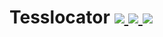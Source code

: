 # Tesslocator [![](http://cf.way2muchnoise.eu/tesslocator.svg) ![](https://cf.way2muchnoise.eu/packs/tesslocator.svg) ![](http://cf.way2muchnoise.eu/versions/tesslocator.svg)](https://www.curseforge.com/minecraft/mc-mods/tesslocator)